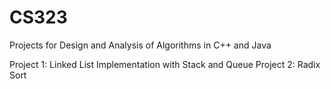 # CS323

Projects for Design and Analysis of Algorithms in C++ and Java

Project 1: Linked List Implementation with Stack and Queue
Project 2: Radix Sort
